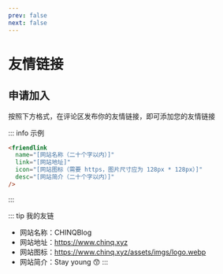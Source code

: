 ```yaml
---
prev: false
next: false
---
```


# 友情链接
<div id="link-grid">
<friendlink name="CHINQBlog" link="/" icon="/assets/imgs/logo.webp" desc="Stay young 😙" />
<friendlink name="KRTL" link="https://krtl.top" icon="https://r.krtl.top/image/avatar/Keritial.avif" desc="No desc provided." />
</div>

## 申请加入

按照下方格式，在评论区发布你的友情链接，即可添加您的友情链接

::: info 示例
```html
<friendlink
  name="[网站名称（二十个字以内）]"
  link="[网站地址]"
  icon="[网站图标（需要 https，图片尺寸应为 128px * 128px）]"
  desc="[网站简介（二十个字以内）]"
/>
```
:::

::: tip 我的友链
- 网站名称：CHINQBlog
- 网站地址：https://www.chinq.xyz
- 网站图标：https://www.chinq.xyz/assets/imgs/logo.webp
- 网站简介：Stay young 😙
:::
